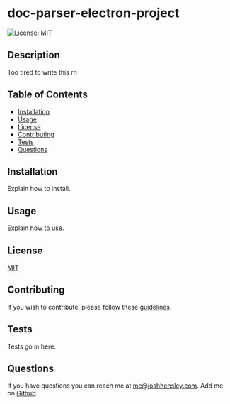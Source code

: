 # doc-parser-electron-project

[![License: MIT](https://img.shields.io/badge/License-MIT-yellow.svg)](https://opensource.org/licenses/MIT)

## Description

Too tired to write this rn

## Table of Contents


* [Installation](#Installation)
* [Usage](#Usage)
* [License](#License)
* [Contributing](#Contributing)
* [Tests](#Tests)
* [Questions](#Questions)
 

## <a name="Installation"></a>Installation

Explain how to install.

## <a name="Usage"></a>Usage

Explain how to use.

## <a name="license"></a>License

  [MIT](https://opensource.org/licenses/MIT)

## <a name="contributing"></a>Contributing

If you wish to contribute, please follow these [guidelines](https://www.contributor-covenant.org/version/2/1/code_of_conduct/).

## <a name="tests"></a>Tests

Tests go in here.

## <a name="questions"></a>Questions

If you have questions you can reach me at me@joshhensley.com. Add me on [Github](github.com/josh-hensley).
